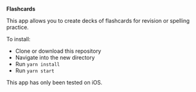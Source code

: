**Flashcards**

This app allows you to create decks of flashcards for revision or spelling practice.

To install:
* Clone or download this repository
* Navigate into the new directory
* Run `yarn install`
* Run `yarn start`

This app has only been tested on iOS.